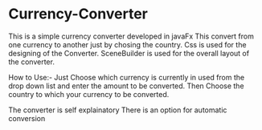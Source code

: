 # Currency-Converter
This is a simple currency converter developed in javaFx 
This convert from one currency to another just by chosing the country.
Css is used for the designing of the Converter.
SceneBuilder is used for the overall layout of the converter.

How to Use:-
Just Choose which currency is currently in used from the drop down list and enter the amount to be converted.
Then Choose the country to which your currency to be converted.

The converter is self explainatory
There is an option for automatic conversion 
